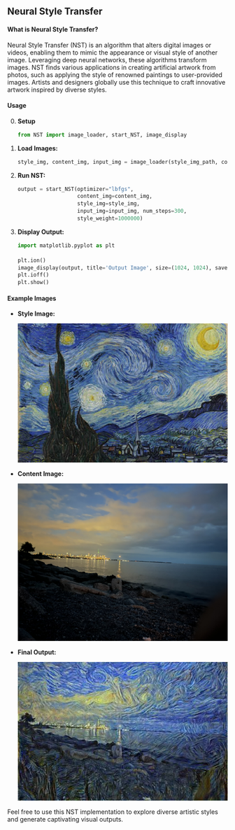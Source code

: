 ## Neural Style Transfer

#### What is Neural Style Transfer?

Neural Style Transfer (NST) is an algorithm that alters digital images or videos, enabling them to mimic the appearance or visual style of another image. Leveraging deep neural networks, these algorithms transform images. NST finds various applications in creating artificial artwork from photos, such as applying the style of renowned paintings to user-provided images. Artists and designers globally use this technique to craft innovative artwork inspired by diverse styles.

#### Usage
0. **Setup**
    ```python
    from NST import image_loader, start_NST, image_display
    ```
1. **Load Images:**
    ```python
    style_img, content_img, input_img = image_loader(style_img_path, content_img_path)
    ```

2. **Run NST:**
    ```python
    output = start_NST(optimizer="lbfgs",
                       content_img=content_img,
                       style_img=style_img,
                       input_img=input_img, num_steps=300,
                       style_weight=1000000)
    ```

3. **Display Output:**
    ```python
    import matplotlib.pyplot as plt
    
    plt.ion()
    image_display(output, title='Output Image', size=(1024, 1024), save=True)
    plt.ioff()
    plt.show()
    ```

#### Example Images
- **Style Image:** 
    
   <img src="images/fangao.jpeg" alt="Style Image" width="500"/>
- **Content Image:** 
    
   <img src="images/img3.jpeg" alt="Content Image" width="500"/>
- **Final Output:** 

   <img src="images/new_output.jpg" alt="Output Image" width="500"/>

Feel free to use this NST implementation to explore diverse artistic styles and generate captivating visual outputs.
